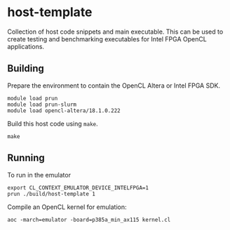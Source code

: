 # host-template

Collection of host code snippets and main executable. This can be used to create testing and benchmarking executables for Intel FPGA OpenCL applications.

## Building

Prepare the environment to contain the OpenCL Altera or Intel FPGA SDK.

```
module load prun
module load prun-slurm
module load opencl-altera/18.1.0.222
```

Build this host code using `make`.

```
make
```

## Running

To run in the emulator

```
export CL_CONTEXT_EMULATOR_DEVICE_INTELFPGA=1
prun ./build/host-template 1
```

Compile an OpenCL kernel for emulation:

```
aoc -march=emulator -board=p385a_min_ax115 kernel.cl
```

